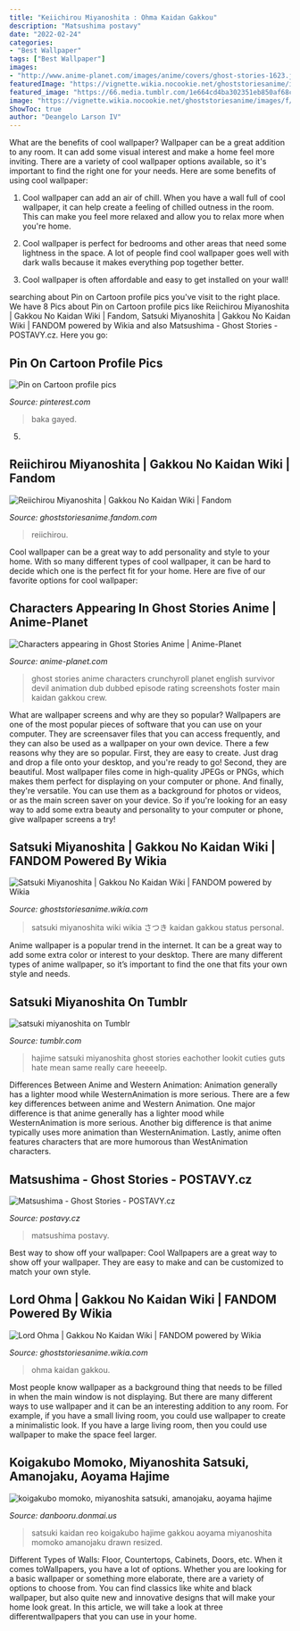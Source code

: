 ```yaml
---
title: "Keiichirou Miyanoshita : Ohma Kaidan Gakkou"
description: "Matsushima postavy"
date: "2022-02-24"
categories:
- "Best Wallpaper"
tags: ["Best Wallpaper"]
images:
- "http://www.anime-planet.com/images/anime/covers/ghost-stories-1623.jpg?t=1507964043"
featuredImage: "https://vignette.wikia.nocookie.net/ghoststoriesanime/images/f/f6/16_Reiichirou.PNG/revision/latest?cb=20200311233801"
featured_image: "https://66.media.tumblr.com/1e664cd4ba302351eb850af68c140d3f/a47b3eb7ddded8d7-50/s540x810/6109e9c535ef01392bf8eb6d38c94d788a34a466.jpg"
image: "https://vignette.wikia.nocookie.net/ghoststoriesanime/images/f/f6/16_Reiichirou.PNG/revision/latest?cb=20200311233801"
ShowToc: true
author: "Deangelo Larson IV"
---
```



What are the benefits of cool wallpaper?
Wallpaper can be a great addition to any room. It can add some visual interest and make a home feel more inviting. There are a variety of cool wallpaper options available, so it's important to find the right one for your needs. Here are some benefits of using cool wallpaper: 
1. Cool wallpaper can add an air of chill. When you have a wall full of cool wallpaper, it can help create a feeling of chilled outness in the room. This can make you feel more relaxed and allow you to relax more when you're home. 

2. Cool wallpaper is perfect for bedrooms and other areas that need some lightness in the space. A lot of people find cool wallpaper goes well with dark walls because it makes everything pop together better. 

3. Cool wallpaper is often affordable and easy to get installed on your wall!

	

		
searching about Pin on Cartoon profile pics you've visit to the right place. We have 8 Pics about Pin on Cartoon profile pics like Reiichirou Miyanoshita | Gakkou No Kaidan Wiki | Fandom, Satsuki Miyanoshita | Gakkou No Kaidan Wiki | FANDOM powered by Wikia and also Matsushima - Ghost Stories - POSTAVY.cz. Here you go:
		
    
## Pin On Cartoon Profile Pics

<img loading=lazy src="https://i.pinimg.com/736x/13/04/9b/13049b4f9683175d6159b1f3d1df0573.jpg" onerror="this.onerror=null;this.src='https://tse3.mm.bing.net/th?id=OIP.Y4zpeoTNVOEoVeHm2Pi_pgHaFj&amp;pid=15.1';" alt="Pin on Cartoon profile pics">

_Source: pinterest.com_

>baka gayed. 

	

5.

    
## Reiichirou Miyanoshita | Gakkou No Kaidan Wiki | Fandom

<img loading=lazy src="https://vignette.wikia.nocookie.net/ghoststoriesanime/images/f/f6/16_Reiichirou.PNG/revision/latest?cb=20200311233801" onerror="this.onerror=null;this.src='https://tse2.mm.bing.net/th?id=OIP.tSzWI6sB7DfSK9v3dodMugHaGQ&amp;pid=15.1';" alt="Reiichirou Miyanoshita | Gakkou No Kaidan Wiki | Fandom">

_Source: ghoststoriesanime.fandom.com_

>reiichirou. 

	

Cool wallpaper can be a great way to add personality and style to your home. With so many different types of cool wallpaper, it can be hard to decide which one is the perfect fit for your home. Here are five of our favorite options for cool wallpaper: 

    
## Characters Appearing In Ghost Stories Anime | Anime-Planet

<img loading=lazy src="http://www.anime-planet.com/images/anime/covers/ghost-stories-1623.jpg?t=1507964043" onerror="this.onerror=null;this.src='https://tse3.mm.bing.net/th?id=OIP.ehjlJGZ53l57uRhuGdaO4wAAAA&amp;pid=15.1';" alt="Characters appearing in Ghost Stories Anime | Anime-Planet">

_Source: anime-planet.com_

>ghost stories anime characters crunchyroll planet english survivor devil animation dub dubbed episode rating screenshots foster main kaidan gakkou crew. 

	

What are wallpaper screens and why are they so popular?
Wallpapers are one of the most popular pieces of software that you can use on your computer. They are screensaver files that you can access frequently, and they can also be used as a wallpaper on your own device. There a few reasons why they are so popular. First, they are easy to create. Just drag and drop a file onto your desktop, and you're ready to go! Second, they are beautiful. Most wallpaper files come in high-quality JPEGs or PNGs, which makes them perfect for displaying on your computer or phone. And finally, they're versatile. You can use them as a background for photos or videos, or as the main screen saver on your device. So if you're looking for an easy way to add some extra beauty and personality to your computer or phone, give wallpaper screens a try!

    
## Satsuki Miyanoshita | Gakkou No Kaidan Wiki | FANDOM Powered By Wikia

<img loading=lazy src="https://vignette4.wikia.nocookie.net/ghoststoriesanime/images/b/b9/SatsukiMiyanoshita.jpeg/revision/latest/scale-to-width-down/300?cb=20120222080944" onerror="this.onerror=null;this.src='https://tse1.mm.bing.net/th?id=OIP.SAJmWjbGMHU3QtGOfSjPdwAAAA&amp;pid=15.1';" alt="Satsuki Miyanoshita | Gakkou No Kaidan Wiki | FANDOM powered by Wikia">

_Source: ghoststoriesanime.wikia.com_

>satsuki miyanoshita wiki wikia さつき kaidan gakkou status personal. 

	

Anime wallpaper is a popular trend in the internet. It can be a great way to add some extra color or interest to your desktop. There are many different types of anime wallpaper, so it’s important to find the one that fits your own style and needs.

    
## Satsuki Miyanoshita On Tumblr

<img loading=lazy src="https://66.media.tumblr.com/1e664cd4ba302351eb850af68c140d3f/a47b3eb7ddded8d7-50/s540x810/6109e9c535ef01392bf8eb6d38c94d788a34a466.jpg" onerror="this.onerror=null;this.src='https://tse3.mm.bing.net/th?id=OIP.Mu5ZMN4N9i71RLKjCbUJFAAAAA&amp;pid=15.1';" alt="satsuki miyanoshita on Tumblr">

_Source: tumblr.com_

>hajime satsuki miyanoshita ghost stories eachother lookit cuties guts hate mean same really care heeeelp. 

	

Differences Between Anime and Western Animation: Animation generally has a lighter mood while WesternAnimation is more serious.
There are a few key differences between anime and Western Animation. One major difference is that anime generally has a lighter mood while WesternAnimation is more serious. Another big difference is that anime typically uses more animation than WesternAnimation. Lastly, anime often features characters that are more humorous than WestAnimation characters.

    
## Matsushima - Ghost Stories - POSTAVY.cz

<img loading=lazy src="http://www.postavy.cz/foto/matsushima-foto.jpg" onerror="this.onerror=null;this.src='https://tse3.mm.bing.net/th?id=OIP.nm_f5FR0DqNFpClr96yP4gAAAA&amp;pid=15.1';" alt="Matsushima - Ghost Stories - POSTAVY.cz">

_Source: postavy.cz_

>matsushima postavy. 

	

Best way to show off your wallpaper:
Cool Wallpapers are a great way to show off your wallpaper. They are easy to make and can be customized to match your own style.

    
## Lord Ohma | Gakkou No Kaidan Wiki | FANDOM Powered By Wikia

<img loading=lazy src="http://vignette2.wikia.nocookie.net/ghoststoriesanime/images/2/26/Ohma.png/revision/latest?cb=20110917164147" onerror="this.onerror=null;this.src='https://tse2.mm.bing.net/th?id=OIP.5cCVTwfP-whZU2nTO4FH-QHaFc&amp;pid=15.1';" alt="Lord Ohma | Gakkou No Kaidan Wiki | FANDOM powered by Wikia">

_Source: ghoststoriesanime.wikia.com_

>ohma kaidan gakkou. 

	

Most people know wallpaper as a background thing that needs to be filled in when the main window is not displaying. But there are many different ways to use wallpaper and it can be an interesting addition to any room. For example, if you have a small living room, you could use wallpaper to create a minimalistic look. If you have a large living room, then you could use wallpaper to make the space feel larger.

    
## Koigakubo Momoko, Miyanoshita Satsuki, Amanojaku, Aoyama Hajime

<img loading=lazy src="https://cdn.donmai.us/sample/48/07/__koigakubo_momoko_miyanoshita_satsuki_amanojaku_aoyama_hajime_kakinoki_reo_and_1_more_gakkou_no_kaidan_drawn_by_yoiyoi__sample-48073aa10bfc5d4c304c13f075500d54.jpg" onerror="this.onerror=null;this.src='https://tse4.mm.bing.net/th?id=OIP.6WYEwEvPJ5o1TQPt9SAMDAHaFT&amp;pid=15.1';" alt="koigakubo momoko, miyanoshita satsuki, amanojaku, aoyama hajime">

_Source: danbooru.donmai.us_

>satsuki kaidan reo koigakubo hajime gakkou aoyama miyanoshita momoko amanojaku drawn resized. 

	

Different Types of Walls: Floor, Countertops, Cabinets, Doors, etc.
When it comes toWallpapers, you have a lot of options. Whether you are looking for a basic wallpaper or something more elaborate, there are a variety of options to choose from. You can find classics like white and black wallpaper, but also quite new and innovative designs that will make your home look great. In this article, we will take a look at three differentwallpapers that you can use in your home.

